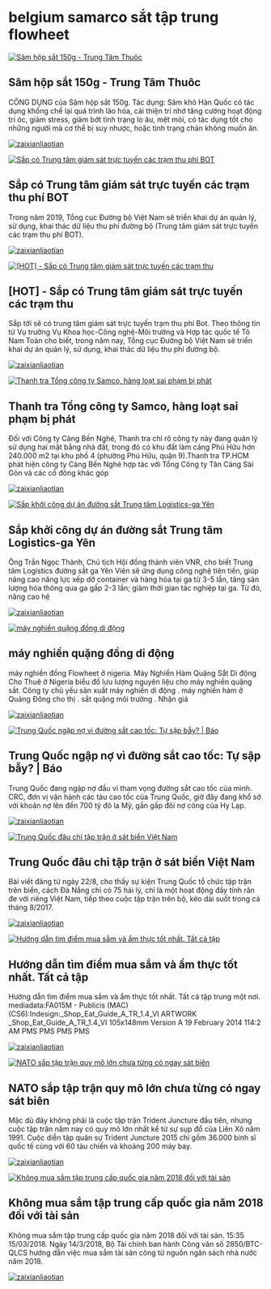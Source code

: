 # belgium samarco sắt tập trung flowheet
<a href="https://mnn.zoosnet.net/LR/Chatpre.aspx?id=MNN94995150&p=https://topgrinding.com/" target="_blank">![Sâm hộp sắt 150g - Trung Tâm Thuôc](https://github.com/technlg/images/blob/main/40.jpg)</a>
## Sâm hộp sắt 150g - Trung Tâm Thuôc
CÔNG DỤNG của Sâm hộp sắt 150g. Tác dụng: Sâm khô Hàn Quốc có tác dụng khống chế lại quá trình lão hóa, cải thiện trí nhớ tăng cường hoạt động trí óc, giảm stress, giảm bớt tình trạng lo âu, mệt mỏi, có tác dụng tốt cho những người mà cơ thể bị suy nhược, hoặc tình trạng chán không muốn ăn.
<a href="https://mnn.zoosnet.net/LR/Chatpre.aspx?id=MNN94995150&p=https://topgrinding.com/" target="_blank"><img src="https://github.com/technlg/images/raw/main/chat11.jpg" alt="zaixianliaotian"/></a><a href="//whatsapp.shibangsoft.com/WhatsApp.php" ><img src="https://github.com/technlg/images/raw/main/chat11.png" alt=""></a>
<a href="https://mnn.zoosnet.net/LR/Chatpre.aspx?id=MNN94995150&p=https://topgrinding.com/" target="_blank">![Sắp có Trung tâm giám sát trực tuyến các trạm thu phí BOT ](https://github.com/technlg/images/blob/main/36.jpg)</a>
## Sắp có Trung tâm giám sát trực tuyến các trạm thu phí BOT 
Trong năm 2019, Tổng cục Đường bộ Việt Nam sẽ triển khai dự án quản lý, sử dụng, khai thác dữ liệu thu phí đường bộ (Trung tâm giám sát trực tuyến các trạm thu phí BOT).
<a href="https://mnn.zoosnet.net/LR/Chatpre.aspx?id=MNN94995150&p=https://topgrinding.com/" target="_blank"><img src="https://github.com/technlg/images/raw/main/chat11.jpg" alt="zaixianliaotian"/></a><a href="//whatsapp.shibangsoft.com/WhatsApp.php" ><img src="https://github.com/technlg/images/raw/main/chat11.png" alt=""></a>
<a href="https://mnn.zoosnet.net/LR/Chatpre.aspx?id=MNN94995150&p=https://topgrinding.com/" target="_blank">![[HOT] - Sắp có Trung tâm giám sát trực tuyến các trạm thu ](https://github.com/technlg/images/blob/main/57.jpg)</a>
## [HOT] - Sắp có Trung tâm giám sát trực tuyến các trạm thu 
Sắp tới sẽ có trung tâm giám sát trực tuyến trạm thu phí Bot. Theo thông tin từ Vụ trưởng Vụ Khoa học-Công nghệ-Môi trường và Hợp tác quốc tế Tô Nam Toàn cho biết, trong năm nay, Tổng cục Đường bộ Việt Nam sẽ triển khai dự án quản lý, sử dụng, khai thác dữ liệu thu phí đường bộ.
<a href="https://mnn.zoosnet.net/LR/Chatpre.aspx?id=MNN94995150&p=https://topgrinding.com/" target="_blank"><img src="https://github.com/technlg/images/raw/main/chat11.jpg" alt="zaixianliaotian"/></a><a href="//whatsapp.shibangsoft.com/WhatsApp.php" ><img src="https://github.com/technlg/images/raw/main/chat11.png" alt=""></a>
<a href="https://mnn.zoosnet.net/LR/Chatpre.aspx?id=MNN94995150&p=https://topgrinding.com/" target="_blank">![Thanh tra Tổng công ty Samco, hàng loạt sai phạm bị phát ](https://github.com/technlg/images/blob/main/2.jpg)</a>
## Thanh tra Tổng công ty Samco, hàng loạt sai phạm bị phát 
Đối với Công ty Cảng Bến Nghé, Thanh tra chỉ rõ công ty này đang quản lý sử dụng hai mặt bằng nhà đất, trong đó có khu đất làm cảng Phú Hữu hơn 240.000 m2 tại khu phố 4 (phường Phú Hữu, quận 9).Thanh tra TP.HCM phát hiện công ty Cảng Bến Nghé hợp tác với Tổng Công ty Tân Cảng Sài Gòn và các cổ đông khác góp 
<a href="https://mnn.zoosnet.net/LR/Chatpre.aspx?id=MNN94995150&p=https://topgrinding.com/" target="_blank"><img src="https://github.com/technlg/images/raw/main/chat11.jpg" alt="zaixianliaotian"/></a><a href="//whatsapp.shibangsoft.com/WhatsApp.php" ><img src="https://github.com/technlg/images/raw/main/chat11.png" alt=""></a>
<a href="https://mnn.zoosnet.net/LR/Chatpre.aspx?id=MNN94995150&p=https://topgrinding.com/" target="_blank">![Sắp khởi công dự án đường sắt Trung tâm Logistics-ga Yên ](https://github.com/technlg/images/blob/main/20.jpg)</a>
## Sắp khởi công dự án đường sắt Trung tâm Logistics-ga Yên 
Ông Trần Ngọc Thành, Chủ tịch Hội đồng thành viên VNR, cho biết Trung tâm Logistics đường sắt ga Yên Viên sẽ ứng dụng công nghệ tiên tiến, giúp nâng cao năng lực xếp dỡ container và hàng hóa tại ga từ 3-5 lần, tăng sản lượng hóa thông qua ga gấp 2-3 lần; giảm thời gian tác nghiệp tại ga. Từ đó, nâng cao hệ 
<a href="https://mnn.zoosnet.net/LR/Chatpre.aspx?id=MNN94995150&p=https://topgrinding.com/" target="_blank"><img src="https://github.com/technlg/images/raw/main/chat11.jpg" alt="zaixianliaotian"/></a><a href="//whatsapp.shibangsoft.com/WhatsApp.php" ><img src="https://github.com/technlg/images/raw/main/chat11.png" alt=""></a>
<a href="https://mnn.zoosnet.net/LR/Chatpre.aspx?id=MNN94995150&p=https://topgrinding.com/" target="_blank">![máy nghiền quặng đồng di động](https://github.com/technlg/images/blob/main/65.jpg)</a>
## máy nghiền quặng đồng di động
máy nghiền đồng Flowheet ở nigeria. Máy Nghiền Hàm Quặng Sắt Di động Cho Thuê ở Nigeria biểu đồ lưu lượng nguyên liệu cho máy nghiền quặng sắt. Công ty chủ yếu sản xuất máy nghiền di động . máy nghiền hàm ở Quảng Đông cho thị . sắt quặng môi trường . Nhận giá
<a href="https://mnn.zoosnet.net/LR/Chatpre.aspx?id=MNN94995150&p=https://topgrinding.com/" target="_blank"><img src="https://github.com/technlg/images/raw/main/chat11.jpg" alt="zaixianliaotian"/></a><a href="//whatsapp.shibangsoft.com/WhatsApp.php" ><img src="https://github.com/technlg/images/raw/main/chat11.png" alt=""></a>
<a href="https://mnn.zoosnet.net/LR/Chatpre.aspx?id=MNN94995150&p=https://topgrinding.com/" target="_blank">![Trung Quốc ngập nợ vì đường sắt cao tốc: Tự sập bẫy? | Báo ](https://github.com/technlg/images/blob/main/25.jpg)</a>
## Trung Quốc ngập nợ vì đường sắt cao tốc: Tự sập bẫy? | Báo 
Trung Quốc đang ngập nợ đầu vì tham vọng đường sắt cao tốc của mình. CRC, đơn vị vận hành các tàu cao tốc của Trung Quốc, giờ đây đang khổ sở với khoản nợ lên đến 700 tỷ đô la Mỹ, gần gấp đôi nợ công của Hy Lạp.
<a href="https://mnn.zoosnet.net/LR/Chatpre.aspx?id=MNN94995150&p=https://topgrinding.com/" target="_blank"><img src="https://github.com/technlg/images/raw/main/chat11.jpg" alt="zaixianliaotian"/></a><a href="//whatsapp.shibangsoft.com/WhatsApp.php" ><img src="https://github.com/technlg/images/raw/main/chat11.png" alt=""></a>
<a href="https://mnn.zoosnet.net/LR/Chatpre.aspx?id=MNN94995150&p=https://topgrinding.com/" target="_blank">![Trung Quốc đâu chỉ tập trận ở sát biển Việt Nam](https://github.com/technlg/images/blob/main/10.jpg)</a>
## Trung Quốc đâu chỉ tập trận ở sát biển Việt Nam
Bài viết đăng từ ngày 22/8, cho thấy sự kiện Trung Quốc tổ chức tập trận trên biển, cách Đà Nẳng chỉ có 75 hải lý, chỉ là một hoạt động đầy tính răn đe với riêng Việt Nam, tiếp theo cuộc tập trận trên bộ, kéo dài suốt trong cả tháng 8/2017.
<a href="https://mnn.zoosnet.net/LR/Chatpre.aspx?id=MNN94995150&p=https://topgrinding.com/" target="_blank"><img src="https://github.com/technlg/images/raw/main/chat11.jpg" alt="zaixianliaotian"/></a><a href="//whatsapp.shibangsoft.com/WhatsApp.php" ><img src="https://github.com/technlg/images/raw/main/chat11.png" alt=""></a>
<a href="https://mnn.zoosnet.net/LR/Chatpre.aspx?id=MNN94995150&p=https://topgrinding.com/" target="_blank">![Hướng dẫn tìm điểm mua sắm và ẩm thực tốt nhất. Tất cả tập ](https://github.com/technlg/images/blob/main/40.jpg)</a>
## Hướng dẫn tìm điểm mua sắm và ẩm thực tốt nhất. Tất cả tập 
Hướng dẫn tìm điểm mua sắm và ẩm thực tốt nhất. Tất cả tập trung một nơi. mediadata:FA015M - Publicis (MAC)(CS6):Indesign:_Shop_Eat_Guide_A_TR_1.4_VI ARTWORK _Shop_Eat_Guide_A_TR_1.4_VI 105x148mm Version A 19 February 2014 114:2 AM PMS PMS PMS PMS
<a href="https://mnn.zoosnet.net/LR/Chatpre.aspx?id=MNN94995150&p=https://topgrinding.com/" target="_blank"><img src="https://github.com/technlg/images/raw/main/chat11.jpg" alt="zaixianliaotian"/></a><a href="//whatsapp.shibangsoft.com/WhatsApp.php" ><img src="https://github.com/technlg/images/raw/main/chat11.png" alt=""></a>
<a href="https://mnn.zoosnet.net/LR/Chatpre.aspx?id=MNN94995150&p=https://topgrinding.com/" target="_blank">![NATO sắp tập trận quy mô lớn chưa từng có ngay sát biên ](https://github.com/technlg/images/blob/main/15.jpg)</a>
## NATO sắp tập trận quy mô lớn chưa từng có ngay sát biên 
Mặc dù đây không phải là cuộc tập trận Trident Juncture đầu tiên, nhưng cuộc tập trận năm nay có quy mô lớn nhất kể từ sự sụp đổ của Liên Xô năm 1991. Cuộc diễn tập quân sự Trident Juncture 2015 chỉ gồm 36.000 binh sĩ quốc tế cùng với 60 tàu chiến và khoảng 200 máy bay.
<a href="https://mnn.zoosnet.net/LR/Chatpre.aspx?id=MNN94995150&p=https://topgrinding.com/" target="_blank"><img src="https://github.com/technlg/images/raw/main/chat11.jpg" alt="zaixianliaotian"/></a><a href="//whatsapp.shibangsoft.com/WhatsApp.php" ><img src="https://github.com/technlg/images/raw/main/chat11.png" alt=""></a>
<a href="https://mnn.zoosnet.net/LR/Chatpre.aspx?id=MNN94995150&p=https://topgrinding.com/" target="_blank">![Không mua sắm tập trung cấp quốc gia năm 2018 đối với tài sản](https://github.com/technlg/images/blob/main/33.jpg)</a>
## Không mua sắm tập trung cấp quốc gia năm 2018 đối với tài sản
Không mua sắm tập trung cấp quốc gia năm 2018 đối với tài sản. 15:35 15/03/2018. Ngày 14/3/2018, Bộ Tài chính ban hành Công văn số 2850/BTC-QLCS hướng dẫn việc mua sắm tài sản công từ nguồn ngân sách nhà nước năm 2018.
<a href="https://mnn.zoosnet.net/LR/Chatpre.aspx?id=MNN94995150&p=https://topgrinding.com/" target="_blank"><img src="https://github.com/technlg/images/raw/main/chat11.jpg" alt="zaixianliaotian"/></a><a href="//whatsapp.shibangsoft.com/WhatsApp.php" ><img src="https://github.com/technlg/images/raw/main/chat11.png" alt=""></a>
